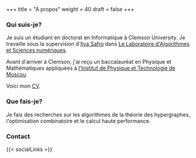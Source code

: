 +++
title = "À propos"
weight = 40
draft = false
+++

### Qui suis-je?

Je suis un étudiant en doctorat en Informatique à Clemson University. Je travaille sous la supervision d'[Ilya Safro](https://people.cs.clemson.edu/~isafro/) dans [Le Laboratoire d'Algorithmes et Sciences numériques](https://people.cs.clemson.edu/~isafro/group.html).

Avant d'arriver à Clemson, j'ai reçu un baccalauréat en Physique et Mathématiques appliquées à [l'Institut de Physique et Technologie de Moscou](https://mipt.ru/english/)

Voici mon [CV](https://www.dropbox.com/s/njayar01aww562f/Resume%20Tech%20Master.pdf).

### Que fais-je?

Je fais des recherches sur les algorithmes de la théorie des hypergraphes, l'optimisation combinatoire et le calcul haute performance. 

### Contact

{{< socialLinks >}}
